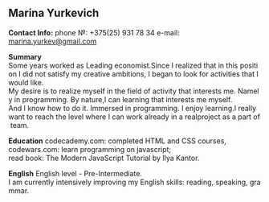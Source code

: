 ## Marina Yurkevich

**Contact Info:**
phone №: +375(25) 931 78 34
e-mail: marina.yurkev@gmail.com

**Summary**
Some years worked as Leading economist.Since I realized that in this position I did not satisfy my creative ambitions, I began to look for activities that I would like.
My desire is to realize myself in the field of activity that interests me. Namely in programming. By nature,I can learning that interests me myself. And I know how to do it. Immersed in programming. I enjoy learning.I really want to reach the level where I can work already in a realproject as a part of team.

**Education**
codecademy.com: completed HTML and CSS courses,
codewars.com: learn programming on javascript;
read book: The Modern JavaScript Tutorial by Ilya Kantor.

**English**
English level - Pre-Intermediate.
I am currently intensively improving my English skills: reading, speaking, grammar.
